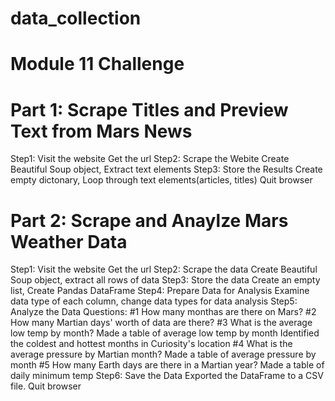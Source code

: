 # data_collection
# Module 11 Challenge
# Part 1: Scrape Titles and Preview Text from Mars News
  Step1: Visit the website
    Get the url
  Step2: Scrape the Webite
    Create Beautiful Soup object, Extract text elements
  Step3: Store the Results
    Create empty dictonary, Loop through text elements(articles, titles)
  Quit browser
# Part 2: Scrape and Anaylze Mars Weather Data
  Step1: Visit the website
    Get the url
  Step2: Scrape the data
    Create Beautiful Soup object, extract all rows of data
  Step3: Store the data
    Create an empty list, Create Pandas DataFrame
  Step4: Prepare Data for Analysis
    Examine data type of each column, change data types for data analysis
  Step5: Analyze the Data
    Questions:
      #1 How many monthas are there on Mars?
      #2 How many Martian days' worth of data are there?
      #3 What is the average low temp by month?
        Made a table of average low temp by month
        Identified the coldest and hottest months in Curiosity's location
      #4 What is the average pressure by Martian month?
        Made a table of average pressure by month
      #5 How many Earth days are there in a Martian year?
        Made a table of daily minimum temp 
  Step6: Save the Data
    Exported the DataFrame to a CSV file.
  Quit browser
    
